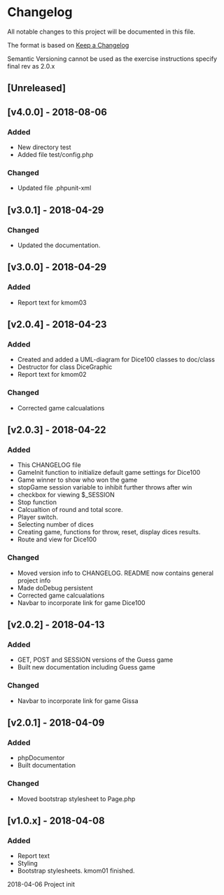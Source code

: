 # Changelog
All notable changes to this project will be documented in this file.

The format is based on [Keep a Changelog](https://keepachangelog.com/en/1.0.0/)
<!-- and this project adheres to [Semantic Versioning](https://semver.org/spec/v2.0.0.html). -->
Semantic Versioning cannot be used as the exercise instructions specify final rev as 2.0.x

## [Unreleased]

## [v4.0.0] - 2018-08-06
### Added
- New directory test
- Added file test/config.php

### Changed
- Updated file .phpunit-xml

## [v3.0.1] - 2018-04-29
### Changed
- Updated the documentation.

## [v3.0.0] - 2018-04-29
### Added
- Report text for kmom03

## [v2.0.4] - 2018-04-23
### Added
- Created and added a UML-diagram for Dice100 classes to doc/class
- Destructor for class DiceGraphic
- Report text for kmom02

### Changed
- Corrected game calcualations

## [v2.0.3] - 2018-04-22
### Added
- This CHANGELOG file
- GameInit function to initialize default game settings for Dice100
- Game winner to show who won the game
- stopGame session variable to inhibit further throws after win
- checkbox for viewing $_SESSION
- Stop function
- Calcualtion of round and total score.
- Player switch.
- Selecting number of dices
- Creating game, functions for throw, reset, display dices results.
- Route and view for Dice100

### Changed
- Moved version info to CHANGELOG. README now contains general project info
- Made doDebug persistent
- Corrected game calcualations
- Navbar to incorporate link for game Dice100

## [v2.0.2] - 2018-04-13
### Added
- GET, POST and SESSION versions of the Guess game
- Built new documentation including Guess game

### Changed
- Navbar to incorporate link for game Gissa

## [v2.0.1] - 2018-04-09
### Added
- phpDocumentor
- Built documentation

### Changed
- Moved bootstrap stylesheet to Page.php

## [v1.0.x] - 2018-04-08
### Added
- Report text
- Styling
- Bootstrap stylesheets.
            kmom01 finished.

2018-04-06 Project init
